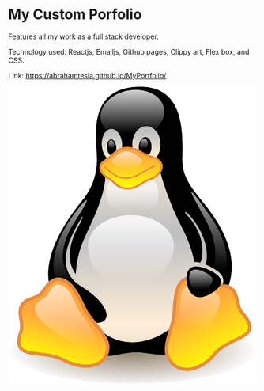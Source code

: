# My Custom Porfolio

Features all my work as a full stack developer.

Technology used: Reactjs, Emailjs, Github pages, Clippy art, Flex box, and CSS.

Link: https://abrahamtesla.github.io/MyPortfolio/

![alt text](https://github.com/AbrahamTesla/MyPortfolio/blob/master/src/img/penguin.png)
